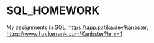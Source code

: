 # SQL_HOMEWORK
 My assignments in SQL.
https://app.patika.dev/kanbster,
https://www.hackerrank.com/Kanbster?hr_r=1
